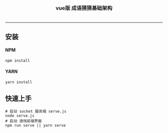 <p align="center">
    <!-- <img alt="logo" src="" width="120" style="margin-bottom: 10px;"> -->
</p>
<h3 align="center" style="margin: 30px 0 35px;">vue版 成语猜猜基础架构</h3>

---


## 安装

#### NPM

```shell
npm install
```

#### YARN

```shell
yarn install
```


## 快速上手
```shell
# 启动 socket 服务端 serve.js
node serve.js
# 启动 游戏前端界面
npm run serve || yarn serve
```

